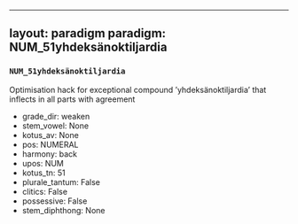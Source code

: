 
---
layout: paradigm
paradigm: NUM_51yhdeksänoktiljardia
---
### ` NUM_51yhdeksänoktiljardia `

Optimisation hack for exceptional compound ’yhdeksänoktiljardia’ that inflects in all parts with agreement
* grade_dir: weaken
* stem_vowel: None
* kotus_av: None
* pos: NUMERAL
* harmony: back
* upos: NUM
* kotus_tn: 51
* plurale_tantum: False
* clitics: False
* possessive: False
* stem_diphthong: None
